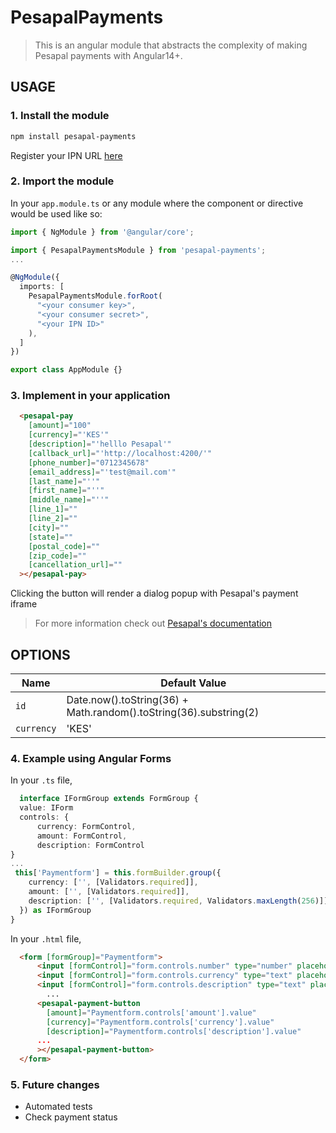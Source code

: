 # PesapalPayments


> This is an angular module that abstracts the complexity of making Pesapal payments with Angular14+.

## USAGE

### 1. Install the module
```sh
npm install pesapal-payments
```

Register your IPN URL [here](https://pay.pesapal.com/iframe/PesapalIframe3/IpnRegistration) 

### 2. Import the module
In your `app.module.ts` or any module where the component or directive would be used like so:

```ts
import { NgModule } from '@angular/core';

import { PesapalPaymentsModule } from 'pesapal-payments';
...

@NgModule({
  imports: [
    PesapalPaymentsModule.forRoot(
      "<your consumer key>",
      "<your consumer secret>",
      "<your IPN ID>"
    ),
  ]
})

export class AppModule {}
```


### 3. Implement in your application
  ```html
    <pesapal-pay
      [amount]="100"  
      [currency]="'KES'" 
      [description]="'helllo Pesapal'" 
      [callback_url]="'http://localhost:4200/'" 
      [phone_number]="0712345678" 
      [email_address]="'test@mail.com'" 
      [last_name]="''" 
      [first_name]="''" 
      [middle_name]="''"
      [line_1]="" 
      [line_2]="" 
      [city]="" 
      [state]="" 
      [postal_code]="" 
      [zip_code]="" 
      [cancellation_url]=""
    ></pesapal-pay>
  ```
   Clicking the button will render a dialog popup with Pesapal's payment iframe
  > For more information check out [Pesapal's documentation](https://developer.pesapal.com)

  ## OPTIONS

| Name       | Default Value                                                     |
|------------|-------------------------------------------------------------------|
| `id`       | Date.now().toString(36) + Math.random().toString(36).substring(2) |
| `currency` | 'KES'                                                             |


  ### 4. Example using Angular Forms
  In your `.ts` file,
  ```ts
    interface IFormGroup extends FormGroup {
    value: IForm
    controls: {
        currency: FormControl,
        amount: FormControl,
        description: FormControl
  }
  ...
   this['Paymentform'] = this.formBuilder.group({
      currency: ['', [Validators.required]],
      amount: ['', [Validators.required]],
      description: ['', [Validators.required, Validators.maxLength(256)]]
    }) as IFormGroup
}
  ```
In your `.html` file,

  ```html
    <form [formGroup]="Paymentform">
        <input [formControl]="form.controls.number" type="number" placeholder="amount">
        <input [formControl]="form.controls.currency" type="text" placeholder="currency">
        <input [formControl]="form.controls.description" type="text" placeholder="description">
          ...
        <pesapal-payment-button 
          [amount]="Paymentform.controls['amount'].value"  
          [currency]="Paymentform.controls['currency'].value" 
          [description]="Paymentform.controls['description'].value" 
        ...
        ></pesapal-payment-button>
    </form>
  ```


### 5. Future changes
 - Automated tests
 - Check payment status